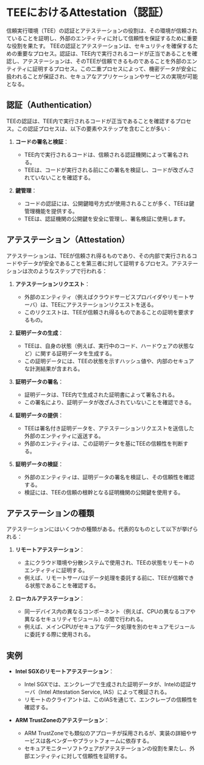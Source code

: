 # TEEにおけるAttestation（認証）

信頼実行環境（TEE）の認証とアテステーションの役割は、その環境が信頼されていることを証明し、外部のエンティティに対して信頼性を保証するために重要な役割を果たす。
TEEの認証とアテステーションは、セキュリティを確保するための重要なプロセス。認証は、TEE内で実行されるコードが正当であることを確認し、アテステーションは、そのTEEが信頼できるものであることを外部のエンティティに証明するプロセス。この二重プロセスによって、機密データが安全に扱われることが保証され、セキュアなアプリケーションやサービスの実現が可能となる。

## 認証（Authentication）

TEEの認証は、TEE内で実行されるコードが正当であることを確認するプロセス。この認証プロセスは、以下の要素やステップを含むことが多い：

1. **コードの署名と検証**：
   - TEE内で実行されるコードは、信頼される認証機関によって署名される。
   - TEEは、コードが実行される前にこの署名を検証し、コードが改ざんされていないことを確認する。

2. **鍵管理**：
   - コードの認証には、公開鍵暗号方式が使用されることが多く、TEEは鍵管理機能を提供する。
   - TEEは、認証機関の公開鍵を安全に管理し、署名検証に使用します。

## アテステーション（Attestation）

アテステーションは、TEEが信頼され得るものであり、その内部で実行されるコードやデータが安全であることを第三者に対して証明するプロセス。アテステーションは次のようなステップで行われる：

1. **アテステーションリクエスト**：
   - 外部のエンティティ（例えばクラウドサービスプロバイダやリモートサーバ）は、TEEにアテステーションリクエストを送る。
   - このリクエストは、TEEが信頼され得るものであることの証明を要求するもの。

2. **証明データの生成**：
   - TEEは、自身の状態（例えば、実行中のコード、ハードウェアの状態など）に関する証明データを生成する。
   - この証明データには、TEEの状態を示すハッシュ値や、内部のセキュアな計測結果が含まれる。

3. **証明データの署名**：
   - 証明データは、TEE内で生成された証明書によって署名される。
   - この署名により、証明データが改ざんされていないことを確認できる。

4. **証明データの提供**：
   - TEEは署名付き証明データを、アテステーションリクエストを送信した外部のエンティティに返送する。
   - 外部のエンティティは、この証明データを基にTEEの信頼性を判断する。

5. **証明データの検証**：
   - 外部のエンティティは、証明データの署名を検証し、その信頼性を確認する。
   - 検証には、TEEの信頼の根幹となる証明機関の公開鍵を使用する。

## アテステーションの種類

アテステーションにはいくつかの種類がある。代表的なものとして以下が挙げられる：

1. **リモートアテステーション**：
   - 主にクラウド環境や分散システムで使用され、TEEの状態をリモートのエンティティに証明する。
   - 例えば、リモートサーバはデータ処理を委託する前に、TEEが信頼できる状態であることを確認する。

2. **ローカルアテステーション**：
   - 同一デバイス内の異なるコンポーネント（例えば、CPUの異なるコアや異なるセキュリティモジュール）の間で行われる。
   - 例えば、メインCPUがセキュアなデータ処理を別のセキュアモジュールに委託する際に使用される。

## 実例

- **Intel SGXのリモートアテステーション**：
  - Intel SGXでは、エンクレーブで生成された証明データが、Intelの認証サーバ（Intel Attestation Service, IAS）によって検証される。
  - リモートのクライアントは、このIASを通じて、エンクレーブの信頼性を確認する。

- **ARM TrustZoneのアテステーション**：
  - ARM TrustZoneでも類似のアプローチが採用されるが、実装の詳細やサービスは各ベンダーやプラットフォームに依存する。
  - セキュアモニターソフトウェアがアテステーションの役割を果たし、外部エンティティに対して信頼性を証明する。
